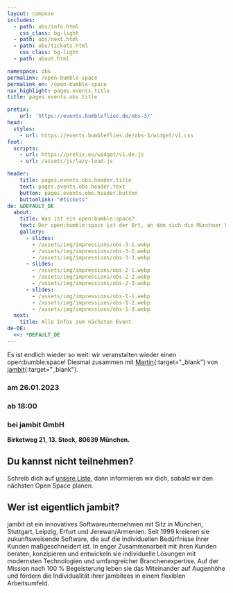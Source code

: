 ```yaml
---
layout: compose
includes:
  - path: obs/info.html
    css_class: bg-light
  - path: obs/next.html 
  - path: obs/tickets.html
    css_class: bg-light
  - path: about.html

namespace: obs
permalink: /open-bumble-space
permalink_en: /open-bumble-space
nav_highlight: pages.events.title
title: pages.events.obs.title

pretix:
    url: 'https://events.bumbleflies.de/obs-3/'
head:
  styles:
    - url: https://events.bumbleflies.de/obs-3/widget/v1.css
foot:  
  scripts:
    - url: https://pretix.eu/widget/v1.de.js
    - url: /assets/js/lazy-load.js

header:
    title: pages.events.obs.header.title
    text: pages.events.obs.header.text
    button: pages.events.obs.header.button
    buttonlink: "#tickets"
de: &DEFAULT_DE
  about:
    title: Was ist ein open:bumble:space?
    text: Der open:bumble:space ist der Ort, an dem sich die Münchner User Group zum Thema 'Agile' versammelt. Wir treffen uns alle zwei Monate zu einem Open Space. Wir wissen, dass Agilität auf ständigem Lernen basiert. Wir glauben, dass wir besser und schneller lernen, wenn wir unsere Erfahrungen miteinander austauschen, in einem ungezwungenen Rahmen, kein Vortrag sondern AdHoc.
    gallery:
      - slides:
        - /assets/img/impressions/obs-3-1.webp
        - /assets/img/impressions/obs-3-2.webp
        - /assets/img/impressions/obs-3-3.webp
      - slides:
        - /assets/img/impressions/obs-2-1.webp
        - /assets/img/impressions/obs-2-2.webp
        - /assets/img/impressions/obs-2-3.webp
      - slides:
        - /assets/img/impressions/obs-1-1.webp
        - /assets/img/impressions/obs-1-2.webp
        - /assets/img/impressions/obs-1-3.webp
  next:
    title: Alle Infos zum nächsten Event
de-DE:
  <<: *DEFAULT_DE
---
```


Es ist endlich wieder so weit: wir veranstalten wieder einen open:bumble:space!
Diesmal zusammen mit [Martin](https://www.linkedin.com/in/martin-aigner-865064193/){:target="_blank"} von [jambit](https://www.jambit.com/){:target="_blank"}.

### am 26.01.2023
### ab 18:00
### bei jambit GmbH
**Birketweg 21, 13. Stock, 80639 München.**

## Du kannst nicht teilnehmen?
Schreib dich auf [unsere Liste](stayintheloop), dann informieren wir dich, sobald wir den nächsten Open Space planen.

## Wer ist eigentlich jambit?
jambit ist ein innovatives Softwareunternehmen mit Sitz in München, Stuttgart, Leipzig, Erfurt und Jerewan/Armenien. Seit 1999 kreieren sie zukunftsweisende Software, die auf die individuellen Bedürfnisse ihrer Kunden maßgeschneidert ist. In enger Zusammenarbeit mit ihren Kunden beraten, konzipieren und entwickeln sie individuelle Lösungen mit modernsten Technologien und umfangreicher Branchenexpertise.
Auf der Mission nach 100 % Begeisterung leben sie das Miteinander auf Augenhöhe und fördern die Individualität ihrer jambitees in einem flexiblen Arbeitsumfeld.
